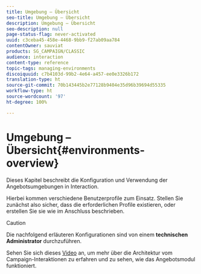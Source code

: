 ```yaml
---
title: Umgebung – Übersicht
seo-title: Umgebung – Übersicht
description: Umgebung – Übersicht
seo-description: null
page-status-flag: never-activated
uuid: c3ceba45-458e-4468-9bb9-f27ab09aa784
contentOwner: sauviat
products: SG_CAMPAIGN/CLASSIC
audience: interaction
content-type: reference
topic-tags: managing-environments
discoiquuid: c7b4103d-99b2-4e64-a457-ee0e3326b172
translation-type: ht
source-git-commit: 70b143445b2e77128b9404e35d96b39694d55335
workflow-type: ht
source-wordcount: '97'
ht-degree: 100%

---
```



# Umgebung – Übersicht{#environments-overview}

Dieses Kapitel beschreibt die Konfiguration und Verwendung der Angebotsumgebungen in Interaction.

Hierbei kommen verschiedene Benutzerprofile zum Einsatz. Stellen Sie zunächst also sicher, dass die erforderlichen Profile existieren, oder erstellen Sie sie wie im Anschluss beschrieben.

>[!CAUTION]
>
>Die nachfolgend erläuteren Konfigurationen sind von einem **technischen Administrator** durchzuführen.

Sehen Sie sich dieses [Video](https://helpx.adobe.com/de/campaign/classic/how-to/architecture-of-acs-v6.html?playlist=/ccx/v1/collection/product/campaign/classic/segment/digital-marketers/explevel/intermediate/applaunch/get-started/collection.ccx.js&amp;ref=helpx.adobe.com) an, um mehr über die Architektur vom Campaign-Interaktionen zu erfahren und zu sehen, wie das Angebotsmodul funktioniert.
